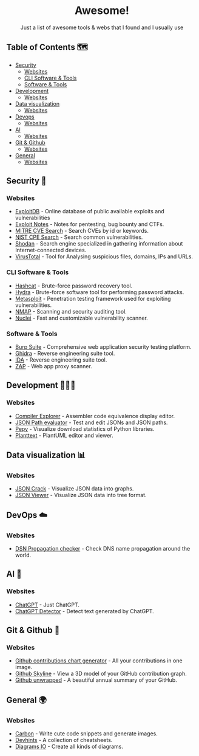 <h1 align="center">Awesome!</h1>

<div align="center">Just a list of awesome tools & webs that I found and I usually use</div>

## Table of Contents 🗺️

- [Security](#security)
  - [Websites](#security@websites)
  - [CLI Software & Tools](#security@cli-software-and-tools)
  - [Software & Tools](#security@software-and-tools)
- [Development](#development)
  - [Websites](#development@websites)
- [Data visualization](#data-visualization)
  - [Websites](#data-visualization@websites)
- [Devops](#devops)
  - [Websites](#devops@websites)
- [AI](#ai)
  - [Websites](#ai@websites)
- [Git & Github](#github)
  - [Websites](#github@websites)
- [General](#general)
  - [Websites](#general@websites)

## Security 🔐 <a name="security"></a>

### Websites <a name="security@websites"></a>
- [ExploitDB](https://www.exploit-db.com/) - Online database of public available exploits and vulnerabilities
- [Exploit Notes](https://exploit-notes.hdks.org/) - Notes for pentesting, bug bounty and CTFs.
- [MITRE CVE Search](https://cve.mitre.org/cve/search_cve_list.html) - Search CVEs by id or keywords.
- [NIST CPE Search](https://nvd.nist.gov/products/cpe/search) - Search common vulnerabilities.
- [Shodan](https://www.shodan.io/) - Search engine specialized in gathering information about Internet-connected devices.
- [VirusTotal](https://www.virustotal.com/) - Tool for Analysing suspicious files, domains, IPs and URLs.

### CLI Software & Tools <a name="security@cli-software-and-tools"></a>
- [Hashcat](https://hashcat.net/hashcat/) - Brute-force password recovery tool.
- [Hydra](https://github.com/vanhauser-thc/thc-hydra) - Brute-force software tool for performing password attacks.
- [Metasploit](https://www.metasploit.com/) - Penetration testing framework used for exploiting vulnerabilities.
- [NMAP](https://nmap.org/) - Scanning and security auditing tool.
- [Nuclei](https://nuclei.projectdiscovery.io/) - Fast and customizable vulnerability scanner.

### Software & Tools <a name="security@software-and-tools"></a>
- [Burp Suite](https://portswigger.net/burp) - Comprehensive web application security testing platform.
- [Ghidra](https://hex-rays.com/ida-pro/) - Reverse engineering suite tool.
- [IDA](https://ghidra-sre.org/) - Reverse engineering suite tool.
- [ZAP](https://www.zaproxy.org/) - Web app proxy scanner.

## Development 👨🏻‍💻 <a name="development"></a>

### Websites <a name="development@websites"></a>
- [Compiler Explorer](https://godbolt.org/) - Assembler code equivalence display editor.
- [JSON Path evaluator](https://jsonpath.com/) - Test and edit JSONs and JSON paths.
- [Pepy](https://pepy.tech/) - Visualize download statistics of Python libraries.
- [Planttext](https://www.planttext.com/) - PlantUML editor and viewer.

## Data visualization 📊 <a name="data-visualization"></a>

### Websites <a name="data-visualization@websites"></a>
- [JSON Crack](https://jsoncrack.com/) - Visualize JSON data into graphs.
- [JSON Viewer](https://online-json.com/json-viewer) - Visualize JSON data into tree format.

## DevOps ☁️ <a name="devops"></a>

### Websites <a name="devops@websites"></a>
- [DSN Propagation checker](https://www.whatsmydns.net/) - Check DNS name propagation around the world.

## AI 🤖 <a name="ai"></a>

### Websites <a name="ai@websites"></a>
- [ChatGPT](https://chat.openai.com/) - Just ChatGPT.
- [ChatGPT Detector](https://huggingface.co/spaces/Hello-SimpleAI/chatgpt-detector-single) - Detect text generated by ChatGPT.

## Git & Github 🐙 <a name="github"></a>

### Websites <a name="github@websites"></a>
- [Github contributions chart generator](https://github-contributions.vercel.app/) - All your contributions in one image.
- [Github Skyline](https://skyline.github.com/) - View a 3D model of your GitHub contribution graph.
- [Github unwrapped](https://www.githubunwrapped.com/) - A beautiful annual summary of your GitHub.

## General 🌍 <a name="general"></a>

### Websites <a name="general@websites"></a>
- [Carbon](https://carbon.now.sh/) - Write cute code snippets and generate images.
- [Devhints](https://devhints.io/) - A collection of cheatsheets.
- [Diagrams IO](https://app.diagrams.net/) - Create all kinds of diagrams.
